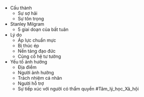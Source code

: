 + Cấu thành
	+ Sự sợ hãi
	+ Sự tôn trọng
+ Stanley Milgram
	+ 5 giai doạn của bất tuân
+ Lý do
	+ Áp lực chuẩn mực
	+ Bị thúc ép
	+ Nền tảng đạo đức
	+ Củng cố hệ tư tưởng
+ Yếu tố ảnh hưởng
	+ Địa điểm
	+ Người ảnh hưởng
	+ Trách nhiệm cá nhân
	+ Người hỗ trợ
	+ Sự tiếp xúc với người có thẩm quyền
#Tâm_lý_học_Xã_hội 